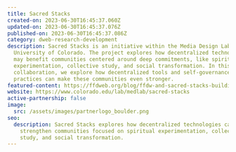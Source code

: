 ```yaml
---
title: Sacred Stacks
created-on: 2023-06-30T16:45:37.060Z
updated-on: 2023-06-30T16:45:37.076Z
published-on: 2023-06-30T16:45:37.086Z
category: dweb-research-development
description: Sacred Stacks is an initiative within the Media Design Lab at the
  University of Colorado. The project explores how decentralized technologies
  may benefit communities centered around deep commitments, like spiritual
  experimentation, collective study, and social transformation. In this
  collaboration, we explore how decentralized tools and self-governance
  practices can make these communities even stronger.
featured-content: https://ffdweb.org/blog/ffdw-and-sacred-stacks-building-community-with-decentralized-tools/
website: https://www.colorado.edu/lab/medlab/sacred-stacks
active-partnership: false
image:
  src: /assets/images/partnerlogo_boulder.png
seo:
  description: Sacred Stacks explores how decentralized technologies can
    strengthen communities focused on spiritual experimentation, collective
    study, and social transformation.
---
```

